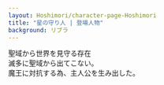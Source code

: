 ```yaml
---
layout: Hoshimori/character-page-Hoshimori
title: "星の守り人 | 登場人物"
background: リブラ
---
```


聖域から世界を見守る存在<br>
滅多に聖域から出てこない。<br>
魔王に対抗する為、主人公を生み出した。<br>